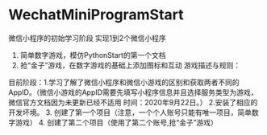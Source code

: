 # WechatMiniProgramStart
微信小程序的初始学习阶段 实现1到2个微信小程序

1. 简单数字游戏，模仿PythonStart的第一个文档
2. 抢“金子”游戏，在数字游戏的基础上添加图标和互动
  游戏描述与规则：
  
  目前阶段：1.学习了解了微信小程序和微信小游戏的区别和获取两者不同的AppID。（微信小游戏的AppID需要先填写小程序信息并且选择服务类型为游戏，微信官方文档因为未更新已经不适用 时间：2020年9月22日。）
           2.安装了相应的开发坏境。
           3. 创建了第一个项目（注意，一个个人账号只能有唯一项目，简单数字游戏） 
           4. 创建了第二个项目（使用了第二个账号,抢“金子”游戏）
